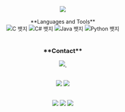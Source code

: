 <div align="center">
  <img src="https://capsule-render.vercel.app/api?type=waving&color=0:ed9d0b,100:f94001&height=240&section=header&text=Hello%20👋%20Nice%20to%20meet%20you!&fontSize=32&animation=fadeIn&fontAlignY=40&fontColor=ffffff"/>
<br>
<br>
<div align="center">
  **Languages and Tools**
  <div class="badge-container">
    <img class="badge" src="https://img.shields.io/badge/c-A8B9CC?style=for-the-badge&logo=c&logoColor=white" alt="C 뱃지">
    <img src="https://img.shields.io/badge/C%23-239120?style=for-the-badge&logo=c-sharp&logoColor=white" alt="C# 뱃지">
    <img src="https://img.shields.io/badge/Java-007396?style=for-the-badge&logo=java&logoColor=white" alt="Java 뱃지">
    <img src="https://img.shields.io/badge/Python-3776AB?style=for-the-badge&logo=python&logoColor=white" alt="Python 뱃지">
  </div>
</div>
<br>
<h3 align="center">**Contact**</h3>
<div align="center">
  </a>
  <a href="mailto:wawa111027@gmail.com">
    <img
      src="https://img.shields.io/badge/jskim0899@gmail.com-D14836?style=for-the-badge&logo=gmail&logoColor=white"/>&nbsp
  </a>
</div>
<br>
<br>
<div align="center">
  <img src="https://github-readme-stats.vercel.app/api?username=vkvmf&show_icons=true&theme=synthwave">
  <img src="https://github-readme-stats.vercel.app/api/top-langs/?username=vkvmf&layout=compact&theme=synthwave">
<br>
<br>
<br>
<div align="center">
    <img src="https://github-profile-summary-cards.vercel.app/api/cards/profile-details?username=vkvmf&theme=radical" />
    <img src="http://github-profile-summary-cards.vercel.app/api/cards/repos-per-language?username=vkvmf&theme=radical&exclude={exclude}" />
    <img src="http://github-profile-summary-cards.vercel.app/api/cards/stats?username=vkvmf&theme=radical" />
</div>
<br>
<br>
